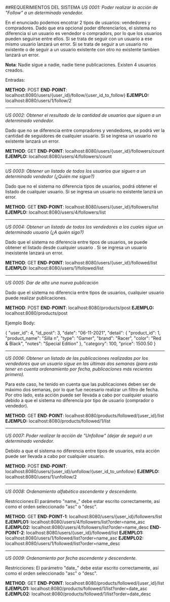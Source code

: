 ##REQUERIMIENTOS DEL SISTEMA
*US 0001: Poder realizar la acción de "Follow"  a un determinado vendedor.*

En el enunciado podemos encotrar 2 tipos de usuarios: vendedores y compradores. Dado que era opcional poder diferenciarlos, el sistema no diferencia si un usuario es vendedor o compradors, por lo que los usuarios pueden seguirse entre ellos. Si se trata de seguir con un usuario a ese mismo usuario lanzará un error. Si se trata de seguir a un usuario no existente o de seguir a un usuario existente con otro no existente tambien lanzará un error.

__Nota__: Nadie sigue a nadie, nadie tiene publicaciones. Existen 4 usuarios creados.

Entradas:

**METHOD**: POST
**END**-**POINT**: localhost:8080/users/{user_id}/follow/{user_id_to_follow}
**EJEMPLO:** localhost:8080/users/1/follow/2


------------


*US 0002: Obtener el resultado de la cantidad de usuarios que siguen a un determinado vendedor.*

Dado que no se diferencia entre compradores y vendedores, se podrá ver la cantidad de seguidores de cualquier usuario. Si se ingresa un usuario no existente lanzará un error.


**METHOD**: GET
**END**-**POINT**: localhost:8080/users/{user_id}/followers/count
**EJEMPLO:** localhost:8080/users/4/followers/count

------------



*US 0003: Obtener un listado de todos los usuarios que siguen a un determinado vendedor (¿Quién me sigue?)*

Dado que no el sistema no diferencia tipos de usuarios, podrá obtener el listado de cualquier usuario. Si se ingresa un usuario no existente lanzrá un error.

**METHOD**: GET
**END**-**POINT**: localhost:8080/users/{user_id}/followers/list
**EJEMPLO:** localhost:8080/users/4/followers/list


------------


*US 0004: Obtener un listado de todos los vendedores a los cuales sigue un determinado usuario (¿A quién sigo?)*


Dado que el sistema no diferencia entre tipos de usuarios, se puede obtener el listado desde cualquier usuario . Si se ingresa un usuario inexistente lanzará un error.


**METHOD**: GET
**END**-**POINT**: localhost:8080/users/{user_id}/followed/list
**EJEMPLO:** localhost:8080/users/1/followed/list


------------


*US 0005: Dar de alta una nueva publicación*

Dado que el sistema no diferencia entre tipos de usuarios, cualquier usuario puede realizar publicaciones.

**METHOD**: POST
**END**-**POINT**: localhost:8080/products/post
**EJEMPLO:** localhost:8080/products/post

Ejemplo Body:

{
"user_id": 4,
"id_post": 3,
"date": "06-11-2021",
"detail": {
"product_id": 1,
"product_name": "Silla n",
"type": "Gamer",
"brand": "Racer",
"color": "Red & Black",
"notes": "Special Edition"
},
"category": 100,
"price": 1500.50
}


------------


*US 0006: Obtener un listado de las publicaciones realizadas por los vendedores que un usuario sigue en las últimas dos semanas (para esto tener en cuenta ordenamiento por fecha, publicaciones más recientes primero).*

Para este caso, he tenido en cuenta que las publicaciones deben ser de máximo dos semanas, por lo que fue necesario realizar un filtro de fecha. Por otro lado, esta acción puede ser llevada a cabo por cualquier usuario debido a que el sistema no diferencia por tipo de usuario (comprador o vendedor).

**METHOD**: GET
**END**-**POINT**: localhost:8080/products/followed/{user_id}/list
**EJEMPLO:** localhost:8080/products/followed/1/list


------------


*US 0007: Poder realizar la acción de "Unfollow" (dejar de seguir) a un determinado vendedor.*

Debido a que el sistema no diferencia entre tipos de usuarios, esta acción puede ser llevada a cabo por cualquier usuario.

**METHOD**: POST
**END**-**POINT**: localhost:8080/users/{user_id}/unfollow/{user_id_to_unfollow}
**EJEMPLO:** localhost:8080/users/1/unfollow/2


------------


*US 0008: Ordenamiento alfabético ascendente y descendente.*

Restricciones:El parámetro "name_" debe estar escrito correctamente, así como el orden seleccionado "asc" o "desc".

**METHOD**: GET
**END**-**POINT-1**: localhost:8080/users/{user_id}/followers/list
**EJEMPLO1:** localhost:8080/users/4/followers/list?order=name_asc
**EJEMPLO2:** localhost:8080/users/4/followers/list?order=name_desc
**END**-**POINT-2**: localhost:8080/users/{user_id}/followed/list
**EJEMPLO1:** localhost:8080/users/1/followed/list?order=name_asc
**EJEMPLO2:** localhost:8080/users/1/followed/list?order=name_desc


------------


*US 0009: Ordenamiento por fecha ascendente y descendente.*

Restricciones: El parámetro "date_" debe estar escrito correctamente, así como el orden seleccionado "asc" o "desc".

**METHOD**: GET
**END**-**POINT**: localhost:8080/products/followed/{user_id}/list
**EJEMPLO1:** localhost:8080/products/followed/1/list?order=date_asc
**EJEMPLO2:** localhost:8080/products/followed/1/list?order=date_desc